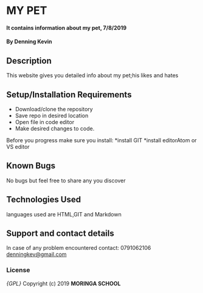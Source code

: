 # MY PET
#### It contains information about my pet, 7/8/2019
#### By **Denning Kevin**
## Description
This website gives you detailed info about my pet;his likes and hates 
## Setup/Installation Requirements
* Download/clone the repository 
* Save repo in desired location
* Open file in code editor
* Make desired changes to code.

Before you progress make sure you install:
  *install GIT 
  *install editorAtom or VS editor
## Known Bugs
No bugs but feel free to share any you discover 
## Technologies Used
languages used are HTML,GIT and Markdown
## Support and contact details
In case of any problem encountered contact:
0791062106
denningkev@gmail.com
### License
*{GPL}*
Copyright (c) 2019 **MORINGA SCHOOL**